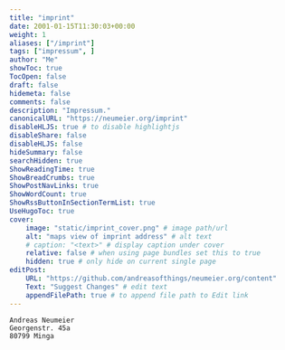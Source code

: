 ```yaml
---
title: "imprint"
date: 2001-01-15T11:30:03+00:00
weight: 1
aliases: ["/imprint"]
tags: ["impressum", ]
author: "Me"
showToc: true
TocOpen: false
draft: false
hidemeta: false
comments: false
description: "Impressum."
canonicalURL: "https://neumeier.org/imprint"
disableHLJS: true # to disable highlightjs
disableShare: false
disableHLJS: false
hideSummary: false
searchHidden: true
ShowReadingTime: true
ShowBreadCrumbs: true
ShowPostNavLinks: true
ShowWordCount: true
ShowRssButtonInSectionTermList: true
UseHugoToc: true
cover:
    image: "static/imprint_cover.png" # image path/url
    alt: "maps view of imprint address" # alt text
    # caption: "<text>" # display caption under cover
    relative: false # when using page bundles set this to true
    hidden: true # only hide on current single page
editPost:
    URL: "https://github.com/andreasofthings/neumeier.org/content"
    Text: "Suggest Changes" # edit text
    appendFilePath: true # to append file path to Edit link
---
```


    Andreas Neumeier
    Georgenstr. 45a
    80799 Minga
